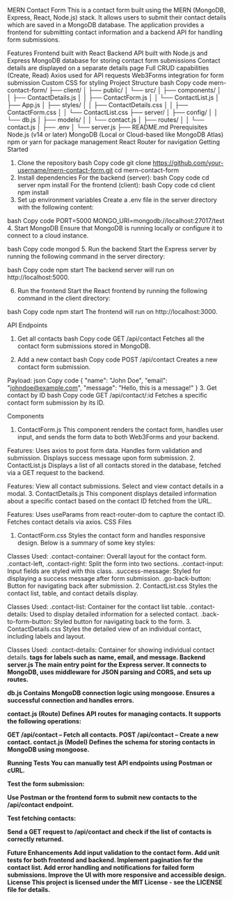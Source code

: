 MERN Contact Form
This is a contact form built using the MERN (MongoDB, Express, React, Node.js) stack. It allows users to submit their contact details which are saved in a MongoDB database. The application provides a frontend for submitting contact information and a backend API for handling form submissions.

Features
Frontend built with React
Backend API built with Node.js and Express
MongoDB database for storing contact form submissions
Contact details are displayed on a separate details page
Full CRUD capabilities (Create, Read)
Axios used for API requests
Web3Forms integration for form submission
Custom CSS for styling
Project Structure
bash
Copy code
mern-contact-form/
├── client/
│   ├── public/
│   └── src/
│       ├── components/
│       │   ├── ContactDetails.js
│       │   ├── ContactForm.js
│       │   └── ContactList.js
│       ├── App.js
│       ├── styles/
│       │   ├── ContactDetails.css
│       │   ├── ContactForm.css
│       │   └── ContactList.css
├── server/
│   ├── config/
│   │   └── db.js
│   ├── models/
│   │   └── contact.js
│   ├── routes/
│   │   └── contact.js
│   ├── .env
│   └── server.js
├── README.md
Prerequisites
Node.js (v14 or later)
MongoDB (Local or Cloud-based like MongoDB Atlas)
npm or yarn for package management
React Router for navigation
Getting Started
1. Clone the repository
bash
Copy code
git clone https://github.com/your-username/mern-contact-form.git
cd mern-contact-form
2. Install dependencies
For the backend (server):
bash
Copy code
cd server
npm install
For the frontend (client):
bash
Copy code
cd client
npm install
3. Set up environment variables
Create a .env file in the server directory with the following content:

bash
Copy code
PORT=5000
MONGO_URI=mongodb://localhost:27017/test
4. Start MongoDB
Ensure that MongoDB is running locally or configure it to connect to a cloud instance.

bash
Copy code
mongod
5. Run the backend
Start the Express server by running the following command in the server directory:

bash
Copy code
npm start
The backend server will run on http://localhost:5000.

6. Run the frontend
Start the React frontend by running the following command in the client directory:

bash
Copy code
npm start
The frontend will run on http://localhost:3000.

API Endpoints
1. Get all contacts
bash
Copy code
GET /api/contact
Fetches all the contact form submissions stored in MongoDB.

2. Add a new contact
bash
Copy code
POST /api/contact
Creates a new contact form submission.

Payload:
json
Copy code
{
  "name": "John Doe",
  "email": "johndoe@example.com",
  "message": "Hello, this is a message!"
}
3. Get contact by ID
bash
Copy code
GET /api/contact/:id
Fetches a specific contact form submission by its ID.

Components
1. ContactForm.js
This component renders the contact form, handles user input, and sends the form data to both Web3Forms and your backend.

Features:
Uses axios to post form data.
Handles form validation and submission.
Displays success message upon form submission.
2. ContactList.js
Displays a list of all contacts stored in the database, fetched via a GET request to the backend.

Features:
View all contact submissions.
Select and view contact details in a modal.
3. ContactDetails.js
This component displays detailed information about a specific contact based on the contact ID fetched from the URL.

Features:
Uses useParams from react-router-dom to capture the contact ID.
Fetches contact details via axios.
CSS Files
1. ContactForm.css
Styles the contact form and handles responsive design. Below is a summary of some key styles:

Classes Used:
.contact-container: Overall layout for the contact form.
.contact-left, .contact-right: Split the form into two sections.
.contact-input: Input fields are styled with this class.
.success-message: Styled for displaying a success message after form submission.
.go-back-button: Button for navigating back after submission.
2. ContactList.css
Styles the contact list, table, and contact details display.

Classes Used:
.contact-list: Container for the contact list table.
.contact-details: Used to display detailed information for a selected contact.
.back-to-form-button: Styled button for navigating back to the form.
3. ContactDetails.css
Styles the detailed view of an individual contact, including labels and layout.

Classes Used:
.contact-details: Container for showing individual contact details.
<strong> tags for labels such as name, email, and message.
Backend
server.js
The main entry point for the Express server. It connects to MongoDB, uses middleware for JSON parsing and CORS, and sets up routes.

db.js
Contains MongoDB connection logic using mongoose. Ensures a successful connection and handles errors.

contact.js (Route)
Defines API routes for managing contacts. It supports the following operations:

GET /api/contact – Fetch all contacts.
POST /api/contact – Create a new contact.
contact.js (Model)
Defines the schema for storing contacts in MongoDB using mongoose.

Running Tests
You can manually test API endpoints using Postman or cURL.

Test the form submission:

Use Postman or the frontend form to submit new contacts to the /api/contact endpoint.

Test fetching contacts:

Send a GET request to /api/contact and check if the list of contacts is correctly returned.

Future Enhancements
Add input validation to the contact form.
Add unit tests for both frontend and backend.
Implement pagination for the contact list.
Add error handling and notifications for failed form submissions.
Improve the UI with more responsive and accessible design.
License
This project is licensed under the MIT License - see the LICENSE file for details.
